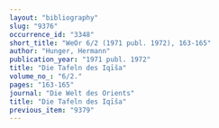 ```yaml
---
layout: "bibliography"
slug: "9376"
occurrence_id: "3348"
short_title: "WeOr 6/2 (1971 publ. 1972), 163-165"
author: "Hunger, Hermann"
publication_year: "1971 publ. 1972"
title: "Die Tafeln des Iqīša"
volume_no_: "6/2."
pages: "163-165"
journal: "Die Welt des Orients"
title: "Die Tafeln des Iqīša"
previous_item: "9379"
---
```

